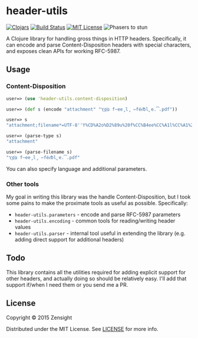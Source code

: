 # header-utils

[![Clojars][clojars-img]][clojars-url]
[![Build Status][travis-image]][travis-url]
[![MIT License][license-image]][license]
![Phasers to stun][phasers-image]

A Clojure library for handling gross things in HTTP headers. Specifically, it can encode and parse Content-Disposition headers with special characters, and exposes clean APIs for working RFC-5987.

## Usage

### Content-Disposition

```clj
user=> (use 'header-utils.content-disposition)

user=> (def s (encode "attachment" "Y͢o҉u f̴ee̡l̡ ̶fée͝bl̢e.͡.pdf"))

user=> s
"attachment;filename*=UTF-8''Y%CD%A2o%D2%89u%20f%CC%B4ee%CC%A1l%CC%A1%20%CC%B6f%C3%A9e%CD%9Dbl%CC%A2e.%CD%A1.pdf"

user=> (parse-type s)
"attachment"

user=> (parse-filename s)
"Y͢o҉u f̴ee̡l̡ ̶fée͝bl̢e.͡.pdf"
```

You can also specify language and additional parameters.

### Other tools

My goal in writing this library was the handle Content-Disposition, but I took some pains to make the proximate tools as useful as possible. Specifically:

 * `header-utils.parameters` - encode and parse RFC-5987 parameters
 * `header-utils.encoding` - common tools for reading/writing header values
 * `header-utils.parser` - internal tool useful in extending the library (e.g. adding direct support for additional headers)

## Todo

This library contains all the utilities required for adding explicit support for other headers, and actually doing so should be relatively easy. I'll add that support if/when I need them or you send me a PR.

## License

Copyright © 2015 Zensight

Distributed under the MIT License. See [LICENSE][] for more info.

[documentation-url]: http://icambron.github.io/twix.js/docs.html

[license-image]: http://img.shields.io/badge/license-MIT-blue.svg?style=flat-square
[license]: LICENSE.md

[clojars-url]: https://clojars.org/co.zensight/header-utils
[clojars-img]: https://img.shields.io/clojars/v/co.zensight/header-utils.svg?style=flat-square

[travis-url]: http://travis-ci.org/Zensight/header-utils
[travis-image]: http://img.shields.io/travis/Zensight/header-utils.svg?style=flat-square

[phasers-image]: https://img.shields.io/badge/phasers-stun-brightgreen.svg?style=flat-square
